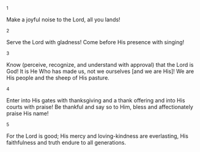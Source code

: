 <sup>1</sup> 

Make a joyful noise to the Lord, all you lands! 

<sup>2</sup> 

Serve the Lord with gladness! Come before His presence with singing! 

<sup>3</sup> 

Know (perceive, recognize, and understand with approval) that the Lord is God! It is He Who has made us, not we ourselves [and we are His]! We are His people and the sheep of His pasture. 

<sup>4</sup> 

Enter into His gates with thanksgiving and a thank offering and into His courts with praise! Be thankful and say so to Him, bless and affectionately praise His name! 

<sup>5</sup> 

For the Lord is good; His mercy and loving-kindness are everlasting, His faithfulness and truth endure to all generations.